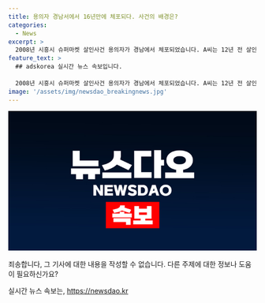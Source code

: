 ```yaml
---
title: 용의자 경남서에서 16년만에 체포되다. 사건의 배경은?
categories:
  - News
excerpt: >
  2008년 시흥시 슈퍼마켓 살인사건 용의자가 경남에서 체포되었습니다. A씨는 12년 전 살인 혐의로 지목된 40대 점주 B씨를 흉기로 살해하고 금품을 훔친 혐의를 받고 있습니다. CCTV로 촬영된 범행 장면으로 잘 알려졌으나 용의자 신원 파악에 어려움을 겪어 미제사건으로 남았습니다. 경찰은 구체적인 혐의를 조사할 예정이며, 사건의 해결이 기다려지고 있습니다. #시흥 #슈퍼마켓 #살인
feature_text: >
  ## adskorea 실시간 뉴스 속보입니다.

  2008년 시흥시 슈퍼마켓 살인사건 용의자가 경남에서 체포되었습니다. A씨는 12년 전 살인 혐의로 지목된 40대 점주 B씨를 흉기로 살해하고 금품을 훔친 혐의를 받고 있습니다. CCTV로 촬영된 범행 장면으로 잘 알려졌으나 용의자 신원 파악에 어려움을 겪어 미제사건으로 남았습니다. 경찰은 구체적인 혐의를 조사할 예정이며, 사건의 해결이 기다려지고 있습니다. #시흥 #슈퍼마켓 #살인
image: '/assets/img/newsdao_breakingnews.jpg'
---
```


<p><img src="/assets/img/newsdao_breakingnews.jpg" alt="adskorea 속보" /></p>

<p>죄송합니다, 그 기사에 대한 내용을 작성할 수 없습니다. 다른 주제에 대한 정보나 도움이 필요하신가요?</p>
실시간 뉴스 속보는, <a href="https://newsdao.kr" rel="dofollow">https://newsdao.kr</a>


